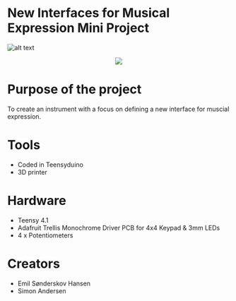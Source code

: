 # New Interfaces for Musical Expression Mini Project

![alt text](https://github.com/ThaDuyx/NIME-Mini-Project/blob/main/Assets/NIME.jpeg)

<p align="center">
  <img src="https://www.python.org/python-.png](https://github.com/ThaDuyx/NIME-Mini-Project/blob/main/Assets/NIME.jpeg?raw=true">
</p>

# Purpose of the project
To create an instrument with a focus on defining a new interface for muscial expression. 

# Tools
- Coded in Teensyduino
- 3D printer

# Hardware
- Teensy 4.1
- Adafruit Trellis Monochrome Driver PCB for 4x4 Keypad & 3mm LEDs
- 4 x Potentiometers

# Creators
- Emil Sønderskov Hansen
- Simon Andersen
